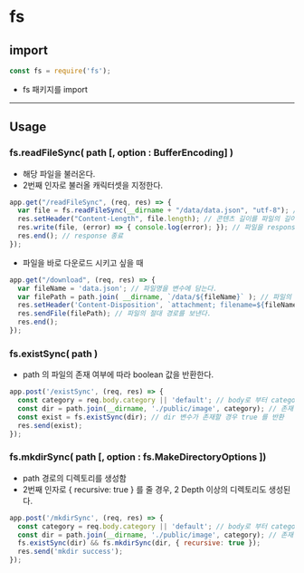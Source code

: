 # fs

## import
``` javascript
const fs = require('fs');
```
+ fs 패키지를 import

---
## Usage
### fs.readFileSync( path [, option : BufferEncoding] )
+ 해당 파일을 불러온다.
+ 2번째 인자로 불러올 캐릭터셋을 지정한다.
``` javascript
app.get("/readFileSync", (req, res) => {
  var file = fs.readFileSync(__dirname + "/data/data.json", "utf-8"); // readFileSync 함수를 통해 파일을 불러온다.
  res.setHeader("Content-Length", file.length); // 콘텐츠 길이를 파일의 길이로 설정
  res.write(file, (error) => { console.log(error); }); // 파일을 response 객체에 담는다.
  res.end(); // response 종료
});
```

+ 파일을 바로 다운로드 시키고 싶을 때
``` javascript
app.get("/download", (req, res) => {
  var fileName = 'data.json'; // 파일명을 변수에 담는다.
  var filePath = path.join( __dirname, `/data/${fileName}` ); // 파일의 절대 경로를 만든다.
  res.setHeader('Content-Disposition', `attachment; filename=${fileName}`); // header 를 설정한다. (이게 핵심)
  res.sendFile(filePath); // 파일의 절대 경로를 보낸다.
  res.end();
});
```


### fs.existSync( path )
+ path 의 파일의 존재 여부에 따라 boolean 값을 반환한다.
``` javascript
app.post('/existSync', (req, res) => {
  const category = req.body.category || 'default'; // body로 부터 category 를 받아옴. 없을 경우 default 값을 가짐
  const dir = path.join(__dirname, './public/image', category); // 존재 여부를 확인할 dir 변수를 작성
  const exist = fs.existSync(dir); // dir 변수가 존재할 경우 true 를 반환
  res.send(exist);
});
```


### fs.mkdirSync( path [, option : fs.MakeDirectoryOptions ])
+ path 경로의 디렉토리를 생성함
+ 2번째 인자로 { recursive: true } 를 줄 경우, 2 Depth 이상의 디렉토리도 생성된다.
``` javascript
app.post('/mkdirSync', (req, res) => {
  const category = req.body.category || 'default'; // body로 부터 category 를 받아옴. 없을 경우 default 값을 가짐
  const dir = path.join(__dirname, './public/image', category); // 존재 여부를 확인할 dir 변수를 작성
  fs.existSync(dir) && fs.mkdirSync(dir, { recursive: true });
  res.send('mkdir success');
});
```
